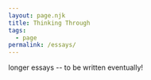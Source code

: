 ```yaml
---
layout: page.njk
title: Thinking Through
tags: 
  - page
permalink: /essays/
---
```


longer essays -- to be written eventually!